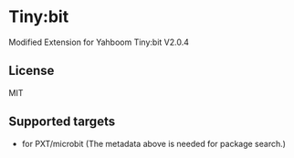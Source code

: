 # Tiny:bit

Modified Extension for Yahboom Tiny:bit V2.0.4

## License

MIT

## Supported targets

* for PXT/microbit
(The metadata above is needed for package search.)
